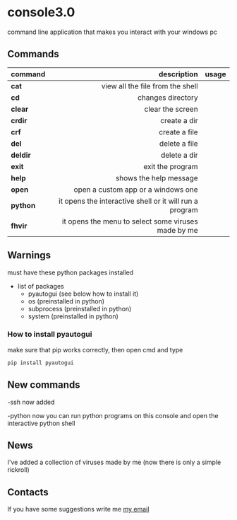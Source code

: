 # console3.0

command line application that makes you interact with your windows pc

## Commands

command | description | usage
:--- | ---: | ---: 
__cat__ | view all the file from the shell
__cd__ | changes directory
__clear__ | clear the screen
__crdir__ | create a dir
__crf__ | create a file
__del__ | delete a file
__deldir__ | delete a dir
__exit__ | exit the program
__help__ | shows the help message
__open__ | open a custom app or a windows one
__python__ | it opens the interactive shell or it will run a program
__fhvir__ | it opens the menu to select some viruses made by me

## Warnings
must have these python packages installed

* list of packages
  * pyautogui (see below how to install it)
  * os (preinstalled in python)
  * subprocess (preinstalled in python)
  * system (preinstalled in python)

### How to install pyautogui
make sure that pip works correctly, then open cmd and type

```bash
pip install pyautogui
```

## New commands
-ssh now added

-python now you can run python programs on this console and open the interactive python shell

## News
I've added a collection of viruses made by me (now there is only a simple rickroll)

## Contacts
If you have some suggestions write me
[my email](mailto:kekkopdev@gmail.com)
